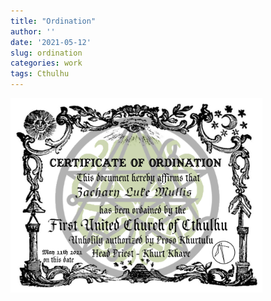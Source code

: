 ```yaml
---
title: "Ordination"
author: ''
date: '2021-05-12'
slug: ordination
categories: work
tags: Cthulhu
---
```

<img src="images/certificate_of_ordination.png" alt="Cirtificate_of_Ordination" width="80%"/>
